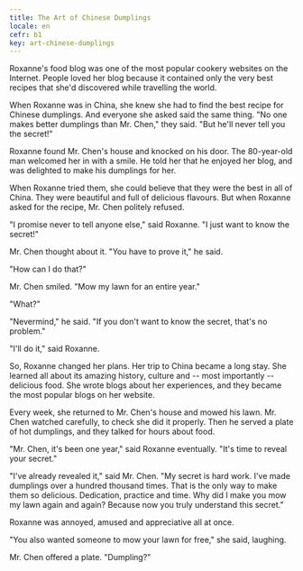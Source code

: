 ```yaml
---
title: The Art of Chinese Dumplings
locale: en
cefr: b1
key: art-chinese-dumplings
---
```


Roxanne's food blog was one of the most popular cookery websites on the Internet. People loved her blog because it contained only the very best recipes that she'd discovered while travelling the world.

When Roxanne was in China, she knew she had to find the best recipe for Chinese dumplings. And everyone she asked said the same thing. "No one makes better dumplings than Mr. Chen," they said. "But he'll never tell you the secret!"

Roxanne found Mr. Chen's house and knocked on his door. The 80-year-old man welcomed her in with a smile. He told her that he enjoyed her blog, and was delighted to make his dumplings for her.

When Roxanne tried them, she could believe that they were the best in all of China. They were beautiful and full of delicious flavours. But when Roxanne asked for the recipe, Mr. Chen politely refused.

"I promise never to tell anyone else," said Roxanne. "I just want to know the secret!"

Mr. Chen thought about it. "You have to prove it," he said.

"How can I do that?"

Mr. Chen smiled. "Mow my lawn for an entire year."

"What?"

"Nevermind," he said. "If you don't want to know the secret, that's no problem."

"I'll do it," said Roxanne.

So, Roxanne changed her plans. Her trip to China became a long stay. She learned all about its amazing history, culture and -- most importantly -- delicious food. She wrote blogs about her experiences, and they became the most popular blogs on her website.

Every week, she returned to Mr. Chen's house and mowed his lawn. Mr. Chen watched carefully, to check she did it properly. Then he served a plate of hot dumplings, and they talked for hours about food.

"Mr. Chen, it's been one year," said Roxanne eventually. "It's time to reveal your secret."

"I've already revealed it," said Mr. Chen. "My secret is hard work. I've made dumplings over a hundred thousand times. That is the only way to make them so delicious. Dedication, practice and time. Why did I make you mow my lawn again and again? Because now you truly understand this secret."

Roxanne was annoyed, amused and appreciative all at once.

"You also wanted someone to mow your lawn for free," she said, laughing.

Mr. Chen offered a plate. "Dumpling?"